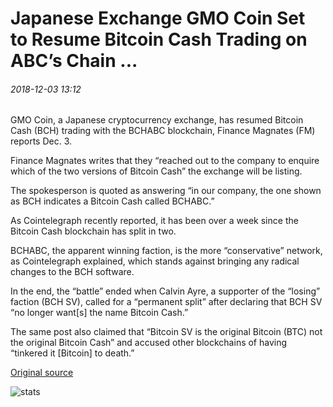 # Japanese Exchange GMO Coin Set to Resume Bitcoin Cash Trading on ABC’s Chain ...

###### 2018-12-03 13:12

GMO Coin, a Japanese cryptocurrency exchange, has resumed Bitcoin Cash (BCH) trading with the BCHABC blockchain, Finance Magnates (FM) reports Dec. 3.

Finance Magnates writes that they “reached out to the company to enquire which of the two versions of Bitcoin Cash” the exchange will be listing.

The spokesperson is quoted as answering “in our company, the one shown as BCH indicates a Bitcoin Cash called BCHABC.”

As Cointelegraph recently reported, it has been over a week since the Bitcoin Cash blockchain has split in two.

BCHABC, the apparent winning faction, is the more “conservative” network, as Cointelegraph explained, which stands against bringing any radical changes to the BCH software.

In the end, the “battle” ended when Calvin Ayre, a supporter of the “losing” faction (BCH SV), called for a “permanent split” after declaring that BCH SV “no longer want\[s\] the name Bitcoin Cash.”

The same post also claimed that “Bitcoin SV is the original Bitcoin (BTC) not the original Bitcoin Cash” and accused other blockchains of having “tinkered it \[Bitcoin\] to death.”

[Original source](https://cointelegraph.com/news/japanese-exchange-gmo-coin-set-to-resume-bitcoin-cash-trading-on-abcs-chain)

![stats](https://c.statcounter.com/11760860/0/a89fa40b/1/ "stats")